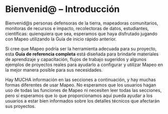 # Bienvenid@ – Introducción

Bienvenid@s personas defensoras de la tierra, mapeadoras comunitarios, monitoras de recursos e impacto, recolectoras de datos, estudiantes, científicas: quienquiera que sea, esperamos que haya disfrutado jugando con Mapeo utilizando la Guía de inicio rápido anterior.&#x20;

Si cree que Mapeo podría ser la herramienta adecuada para su proyecto, esta **Guía de referencia completa** está diseñada para brindarle materiales de aprendizaje y capacitación, flujos de trabajo sugeridos y algunos ejemplos de proyectos reales para ayudarlo a configurar y utilizar Mapeo en la mejor manera posible para sus necesidades.&#x20;

Hay MUCHA información en las secciones a continuación, y hay muchas formas diferentes de usar Mapeo. No esperamos que los usuarios hagan uso de todas las funciones de Mapeo ni necesiten leer todas las secciones, pero sí esperamos que lo que proporcionamos aquí pueda ayudar a los usuarios a estar bien informados sobre los detalles técnicos que afectarán sus proyectos.

